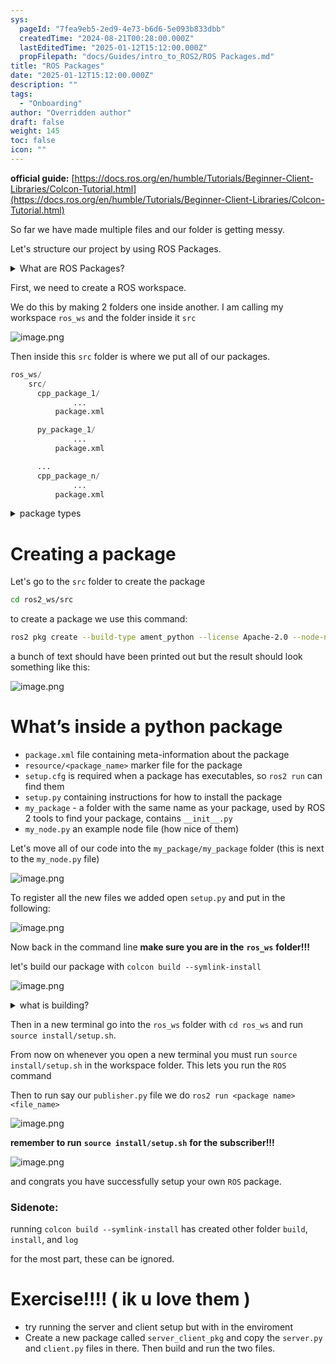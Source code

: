 ```yaml
---
sys:
  pageId: "7fea9eb5-2ed9-4e73-b6d6-5e093b833dbb"
  createdTime: "2024-08-21T00:28:00.000Z"
  lastEditedTime: "2025-01-12T15:12:00.000Z"
  propFilepath: "docs/Guides/intro_to_ROS2/ROS Packages.md"
title: "ROS Packages"
date: "2025-01-12T15:12:00.000Z"
description: ""
tags:
  - "Onboarding"
author: "Overridden author"
draft: false
weight: 145
toc: false
icon: ""
---
```


**official guide:** [https://docs.ros.org/en/humble/Tutorials/Beginner-Client-Libraries/Colcon-Tutorial.html](https://docs.ros.org/en/humble/Tutorials/Beginner-Client-Libraries/Colcon-Tutorial.html)

So far we have made multiple files and our folder is getting messy.

Let's structure our project by using ROS Packages.

<details>

<summary>What are ROS Packages?</summary>

ROS Packages are, as the name implies, packages of code that are highly sharable between ROS developers.

They consist of a folder, `package.xml` file, and source code

```python
      cpp_package_1/
		      ... imagine much code files here ..
          package.xml
```

</details>

First, we need to create a ROS workspace.

We do this by making 2 folders one inside another. I am calling my workspace `ros_ws` and the folder inside it `src`

![image.png](https://prod-files-secure.s3.us-west-2.amazonaws.com/d518164a-d88e-44d1-a4ee-3adb3bd8bce0/70706947-fd18-4537-a67b-e12946812d31/image.png?X-Amz-Algorithm=AWS4-HMAC-SHA256&X-Amz-Content-Sha256=UNSIGNED-PAYLOAD&X-Amz-Credential=ASIAZI2LB4663TJVK7GX%2F20250227%2Fus-west-2%2Fs3%2Faws4_request&X-Amz-Date=20250227T170728Z&X-Amz-Expires=3600&X-Amz-Security-Token=IQoJb3JpZ2luX2VjEEEaCXVzLXdlc3QtMiJHMEUCIQC%2FHsJjoGRtu65Orr7nd8e2UFNRTbPFqJpSw%2FVcKzhLeAIgaiS95GdRWySZDAdDTIAoec2xYWn0TX2FzaXDNZ%2BYRdwq%2FwMIehAAGgw2Mzc0MjMxODM4MDUiDDgLwvhoRpZzKPkI%2FSrcAyA1EN42UnOisMCMCzr0eXqhn3TkUZ4UvN2nbUmuO%2FnXsnGKqTxlS3%2FWO8yIKrkLbSPak3DOWRQw2bF71tkTCmdCgNzny4j6ljOvJYnkjbySgvLL71y1bWdVyWXGiazeL30vlz6AGN8hqsW7RFWyzyuaucEQR39kuqWp7A9DWhFNVC%2BEFQuXCsbYSwIYI6Md3jjXr8uCfESSBb3oH8Gxmy3wnO51R5RhbmcWUHlNh3KHaMjXcSUaJ0pjbRg5MxFCE8oH%2FOc7Cv7Azs%2B9dZhMb4%2FKkLSuJ5TRKioOLVwOCujpQA46PaaX64howaZgdEveFP2m5w9Rv%2F%2Bup1uNaA1bA26O4%2FMNsG7K1FKz9eQreKpEVmXi3241XdbGamr%2FuOfq7njW5w23DRcd3037deg4y%2BE8R44ZJkKa7aBGcMDz8mRxDXEvU9mR63e%2Fu08UqFzqMIjZYNWXUEVNvdZX0KHe0gxfqESJ1GZ84uFQJn5231Qa5vYHzWYYY%2Fhx2Y92doclokFu2fmcgwykuBMOlI6qDQjc23JblFJ8tu1FqcW%2By4YjwLRUEN9MD3W%2FaH2nNOhLrh%2B4fejECWuZpVl49%2BD6D0GbWr%2F6C%2FUftsA352Hjh%2FjikZG4umyaEiW9T5bFMNq0gr4GOqUB%2BemiyxhfVwAQx0EcnOwFHrth8MATJ0lNVZzJPol35wridNeLLonhyf1Aa6JLpZkaoiGQyWxNsmHvp8KjEnQO4ptYINy1hn5jpkwnswI078wzdkJBSKgZD39v5ULklDvuX4h%2BZvCrLdUWYYFgPPp3YXAe%2BTcLU1HDi3Zf6SCwIHDuE5vVBJpeyt0QAuTMkvgCv%2BlFFq%2BOxm9178olMfGcaLK6v6Xs&X-Amz-Signature=09e94a4bafd6bc36c7b48851f5a3766e649e2ab419dcdf793dc1a03f50c82273&X-Amz-SignedHeaders=host&x-id=GetObject)

Then inside this `src` folder is where we put all of our packages.

```python
ros_ws/
    src/
      cpp_package_1/
		      ...
          package.xml

      py_package_1/
		      ...
          package.xml

      ...
      cpp_package_n/
		      ...
          package.xml

```

<details>

<summary>package types</summary>

packages can be either `C++` or python.

the intern file structure is different for each but for this guide we will stick to creating python packages

</details>

# Creating a package

Let's go to the `src` folder to create the package

```bash
cd ros2_ws/src
```

to create a package we use this command:

```bash
ros2 pkg create --build-type ament_python --license Apache-2.0 --node-name my_node my_package
```

a bunch of text should have been printed out but the result should look something like this:

![image.png](https://prod-files-secure.s3.us-west-2.amazonaws.com/d518164a-d88e-44d1-a4ee-3adb3bd8bce0/e6cf1e3f-8512-4a3e-b131-079f800bf3e8/image.png?X-Amz-Algorithm=AWS4-HMAC-SHA256&X-Amz-Content-Sha256=UNSIGNED-PAYLOAD&X-Amz-Credential=ASIAZI2LB4663TJVK7GX%2F20250227%2Fus-west-2%2Fs3%2Faws4_request&X-Amz-Date=20250227T170728Z&X-Amz-Expires=3600&X-Amz-Security-Token=IQoJb3JpZ2luX2VjEEEaCXVzLXdlc3QtMiJHMEUCIQC%2FHsJjoGRtu65Orr7nd8e2UFNRTbPFqJpSw%2FVcKzhLeAIgaiS95GdRWySZDAdDTIAoec2xYWn0TX2FzaXDNZ%2BYRdwq%2FwMIehAAGgw2Mzc0MjMxODM4MDUiDDgLwvhoRpZzKPkI%2FSrcAyA1EN42UnOisMCMCzr0eXqhn3TkUZ4UvN2nbUmuO%2FnXsnGKqTxlS3%2FWO8yIKrkLbSPak3DOWRQw2bF71tkTCmdCgNzny4j6ljOvJYnkjbySgvLL71y1bWdVyWXGiazeL30vlz6AGN8hqsW7RFWyzyuaucEQR39kuqWp7A9DWhFNVC%2BEFQuXCsbYSwIYI6Md3jjXr8uCfESSBb3oH8Gxmy3wnO51R5RhbmcWUHlNh3KHaMjXcSUaJ0pjbRg5MxFCE8oH%2FOc7Cv7Azs%2B9dZhMb4%2FKkLSuJ5TRKioOLVwOCujpQA46PaaX64howaZgdEveFP2m5w9Rv%2F%2Bup1uNaA1bA26O4%2FMNsG7K1FKz9eQreKpEVmXi3241XdbGamr%2FuOfq7njW5w23DRcd3037deg4y%2BE8R44ZJkKa7aBGcMDz8mRxDXEvU9mR63e%2Fu08UqFzqMIjZYNWXUEVNvdZX0KHe0gxfqESJ1GZ84uFQJn5231Qa5vYHzWYYY%2Fhx2Y92doclokFu2fmcgwykuBMOlI6qDQjc23JblFJ8tu1FqcW%2By4YjwLRUEN9MD3W%2FaH2nNOhLrh%2B4fejECWuZpVl49%2BD6D0GbWr%2F6C%2FUftsA352Hjh%2FjikZG4umyaEiW9T5bFMNq0gr4GOqUB%2BemiyxhfVwAQx0EcnOwFHrth8MATJ0lNVZzJPol35wridNeLLonhyf1Aa6JLpZkaoiGQyWxNsmHvp8KjEnQO4ptYINy1hn5jpkwnswI078wzdkJBSKgZD39v5ULklDvuX4h%2BZvCrLdUWYYFgPPp3YXAe%2BTcLU1HDi3Zf6SCwIHDuE5vVBJpeyt0QAuTMkvgCv%2BlFFq%2BOxm9178olMfGcaLK6v6Xs&X-Amz-Signature=030bfbf2bf6dcde04f667faef2bd7be60f09f6b2a0276c45dc4cd7a7c54c77ab&X-Amz-SignedHeaders=host&x-id=GetObject)

# What’s inside a python package

- `package.xml` file containing meta-information about the package
- `resource/<package_name>` marker file for the package
- `setup.cfg` is required when a package has executables, so `ros2 run` can find them
- `setup.py` containing instructions for how to install the package
- `my_package` - a folder with the same name as your package, used by ROS 2 tools to find your package, contains `__init__.py`
- `my_node.py` an example node file (how nice of them)

Let's move all of our code into the `my_package/my_package` folder (this is next to the `my_node.py` file)

![image.png](https://prod-files-secure.s3.us-west-2.amazonaws.com/d518164a-d88e-44d1-a4ee-3adb3bd8bce0/9ce58f11-0da9-4d3e-b86d-506a9685d378/image.png?X-Amz-Algorithm=AWS4-HMAC-SHA256&X-Amz-Content-Sha256=UNSIGNED-PAYLOAD&X-Amz-Credential=ASIAZI2LB4663TJVK7GX%2F20250227%2Fus-west-2%2Fs3%2Faws4_request&X-Amz-Date=20250227T170728Z&X-Amz-Expires=3600&X-Amz-Security-Token=IQoJb3JpZ2luX2VjEEEaCXVzLXdlc3QtMiJHMEUCIQC%2FHsJjoGRtu65Orr7nd8e2UFNRTbPFqJpSw%2FVcKzhLeAIgaiS95GdRWySZDAdDTIAoec2xYWn0TX2FzaXDNZ%2BYRdwq%2FwMIehAAGgw2Mzc0MjMxODM4MDUiDDgLwvhoRpZzKPkI%2FSrcAyA1EN42UnOisMCMCzr0eXqhn3TkUZ4UvN2nbUmuO%2FnXsnGKqTxlS3%2FWO8yIKrkLbSPak3DOWRQw2bF71tkTCmdCgNzny4j6ljOvJYnkjbySgvLL71y1bWdVyWXGiazeL30vlz6AGN8hqsW7RFWyzyuaucEQR39kuqWp7A9DWhFNVC%2BEFQuXCsbYSwIYI6Md3jjXr8uCfESSBb3oH8Gxmy3wnO51R5RhbmcWUHlNh3KHaMjXcSUaJ0pjbRg5MxFCE8oH%2FOc7Cv7Azs%2B9dZhMb4%2FKkLSuJ5TRKioOLVwOCujpQA46PaaX64howaZgdEveFP2m5w9Rv%2F%2Bup1uNaA1bA26O4%2FMNsG7K1FKz9eQreKpEVmXi3241XdbGamr%2FuOfq7njW5w23DRcd3037deg4y%2BE8R44ZJkKa7aBGcMDz8mRxDXEvU9mR63e%2Fu08UqFzqMIjZYNWXUEVNvdZX0KHe0gxfqESJ1GZ84uFQJn5231Qa5vYHzWYYY%2Fhx2Y92doclokFu2fmcgwykuBMOlI6qDQjc23JblFJ8tu1FqcW%2By4YjwLRUEN9MD3W%2FaH2nNOhLrh%2B4fejECWuZpVl49%2BD6D0GbWr%2F6C%2FUftsA352Hjh%2FjikZG4umyaEiW9T5bFMNq0gr4GOqUB%2BemiyxhfVwAQx0EcnOwFHrth8MATJ0lNVZzJPol35wridNeLLonhyf1Aa6JLpZkaoiGQyWxNsmHvp8KjEnQO4ptYINy1hn5jpkwnswI078wzdkJBSKgZD39v5ULklDvuX4h%2BZvCrLdUWYYFgPPp3YXAe%2BTcLU1HDi3Zf6SCwIHDuE5vVBJpeyt0QAuTMkvgCv%2BlFFq%2BOxm9178olMfGcaLK6v6Xs&X-Amz-Signature=b9ae048bfc74a91d4af14a51c3cefeed2ab545dd8073be3796c53574391405a5&X-Amz-SignedHeaders=host&x-id=GetObject)

To register all the new files we added open `setup.py` and put in the following:

![image.png](https://prod-files-secure.s3.us-west-2.amazonaws.com/d518164a-d88e-44d1-a4ee-3adb3bd8bce0/1cd7c262-4cae-4496-9d75-c178537d24a2/image.png?X-Amz-Algorithm=AWS4-HMAC-SHA256&X-Amz-Content-Sha256=UNSIGNED-PAYLOAD&X-Amz-Credential=ASIAZI2LB4663TJVK7GX%2F20250227%2Fus-west-2%2Fs3%2Faws4_request&X-Amz-Date=20250227T170728Z&X-Amz-Expires=3600&X-Amz-Security-Token=IQoJb3JpZ2luX2VjEEEaCXVzLXdlc3QtMiJHMEUCIQC%2FHsJjoGRtu65Orr7nd8e2UFNRTbPFqJpSw%2FVcKzhLeAIgaiS95GdRWySZDAdDTIAoec2xYWn0TX2FzaXDNZ%2BYRdwq%2FwMIehAAGgw2Mzc0MjMxODM4MDUiDDgLwvhoRpZzKPkI%2FSrcAyA1EN42UnOisMCMCzr0eXqhn3TkUZ4UvN2nbUmuO%2FnXsnGKqTxlS3%2FWO8yIKrkLbSPak3DOWRQw2bF71tkTCmdCgNzny4j6ljOvJYnkjbySgvLL71y1bWdVyWXGiazeL30vlz6AGN8hqsW7RFWyzyuaucEQR39kuqWp7A9DWhFNVC%2BEFQuXCsbYSwIYI6Md3jjXr8uCfESSBb3oH8Gxmy3wnO51R5RhbmcWUHlNh3KHaMjXcSUaJ0pjbRg5MxFCE8oH%2FOc7Cv7Azs%2B9dZhMb4%2FKkLSuJ5TRKioOLVwOCujpQA46PaaX64howaZgdEveFP2m5w9Rv%2F%2Bup1uNaA1bA26O4%2FMNsG7K1FKz9eQreKpEVmXi3241XdbGamr%2FuOfq7njW5w23DRcd3037deg4y%2BE8R44ZJkKa7aBGcMDz8mRxDXEvU9mR63e%2Fu08UqFzqMIjZYNWXUEVNvdZX0KHe0gxfqESJ1GZ84uFQJn5231Qa5vYHzWYYY%2Fhx2Y92doclokFu2fmcgwykuBMOlI6qDQjc23JblFJ8tu1FqcW%2By4YjwLRUEN9MD3W%2FaH2nNOhLrh%2B4fejECWuZpVl49%2BD6D0GbWr%2F6C%2FUftsA352Hjh%2FjikZG4umyaEiW9T5bFMNq0gr4GOqUB%2BemiyxhfVwAQx0EcnOwFHrth8MATJ0lNVZzJPol35wridNeLLonhyf1Aa6JLpZkaoiGQyWxNsmHvp8KjEnQO4ptYINy1hn5jpkwnswI078wzdkJBSKgZD39v5ULklDvuX4h%2BZvCrLdUWYYFgPPp3YXAe%2BTcLU1HDi3Zf6SCwIHDuE5vVBJpeyt0QAuTMkvgCv%2BlFFq%2BOxm9178olMfGcaLK6v6Xs&X-Amz-Signature=b5989467a21d490c2ed00ec818f004960d2f689b32821d71ef04da3df790c94e&X-Amz-SignedHeaders=host&x-id=GetObject)

Now back in the command line **make sure you are in the** **`ros_ws`** **folder!!!**

let's build our package with `colcon build --symlink-install`

![image.png](https://prod-files-secure.s3.us-west-2.amazonaws.com/d518164a-d88e-44d1-a4ee-3adb3bd8bce0/2f2a0d27-b173-48fd-b189-5f5c0ce65619/image.png?X-Amz-Algorithm=AWS4-HMAC-SHA256&X-Amz-Content-Sha256=UNSIGNED-PAYLOAD&X-Amz-Credential=ASIAZI2LB4663TJVK7GX%2F20250227%2Fus-west-2%2Fs3%2Faws4_request&X-Amz-Date=20250227T170728Z&X-Amz-Expires=3600&X-Amz-Security-Token=IQoJb3JpZ2luX2VjEEEaCXVzLXdlc3QtMiJHMEUCIQC%2FHsJjoGRtu65Orr7nd8e2UFNRTbPFqJpSw%2FVcKzhLeAIgaiS95GdRWySZDAdDTIAoec2xYWn0TX2FzaXDNZ%2BYRdwq%2FwMIehAAGgw2Mzc0MjMxODM4MDUiDDgLwvhoRpZzKPkI%2FSrcAyA1EN42UnOisMCMCzr0eXqhn3TkUZ4UvN2nbUmuO%2FnXsnGKqTxlS3%2FWO8yIKrkLbSPak3DOWRQw2bF71tkTCmdCgNzny4j6ljOvJYnkjbySgvLL71y1bWdVyWXGiazeL30vlz6AGN8hqsW7RFWyzyuaucEQR39kuqWp7A9DWhFNVC%2BEFQuXCsbYSwIYI6Md3jjXr8uCfESSBb3oH8Gxmy3wnO51R5RhbmcWUHlNh3KHaMjXcSUaJ0pjbRg5MxFCE8oH%2FOc7Cv7Azs%2B9dZhMb4%2FKkLSuJ5TRKioOLVwOCujpQA46PaaX64howaZgdEveFP2m5w9Rv%2F%2Bup1uNaA1bA26O4%2FMNsG7K1FKz9eQreKpEVmXi3241XdbGamr%2FuOfq7njW5w23DRcd3037deg4y%2BE8R44ZJkKa7aBGcMDz8mRxDXEvU9mR63e%2Fu08UqFzqMIjZYNWXUEVNvdZX0KHe0gxfqESJ1GZ84uFQJn5231Qa5vYHzWYYY%2Fhx2Y92doclokFu2fmcgwykuBMOlI6qDQjc23JblFJ8tu1FqcW%2By4YjwLRUEN9MD3W%2FaH2nNOhLrh%2B4fejECWuZpVl49%2BD6D0GbWr%2F6C%2FUftsA352Hjh%2FjikZG4umyaEiW9T5bFMNq0gr4GOqUB%2BemiyxhfVwAQx0EcnOwFHrth8MATJ0lNVZzJPol35wridNeLLonhyf1Aa6JLpZkaoiGQyWxNsmHvp8KjEnQO4ptYINy1hn5jpkwnswI078wzdkJBSKgZD39v5ULklDvuX4h%2BZvCrLdUWYYFgPPp3YXAe%2BTcLU1HDi3Zf6SCwIHDuE5vVBJpeyt0QAuTMkvgCv%2BlFFq%2BOxm9178olMfGcaLK6v6Xs&X-Amz-Signature=aa00fc4830ef201ae622875c19a116851e0b130abd3c3462b1198a39185767ce&X-Amz-SignedHeaders=host&x-id=GetObject)

<details>

<summary>what is building?</summary>

if you are a CS major at Rose-Hulman you will learn the answer to this in CSSE132

but TLDR; is it combines all the code files into one program that can be run easily 

</details>

Then in a new terminal go into the `ros_ws` folder with `cd ros_ws` and run `source install/setup.sh`. 

From now on whenever you open a new terminal you must run `source install/setup.sh` in the workspace folder. This lets you run the `ROS` command

Then to run say our `publisher.py` file we do `ros2 run <package name> <file_name>`

![image.png](https://prod-files-secure.s3.us-west-2.amazonaws.com/d518164a-d88e-44d1-a4ee-3adb3bd8bce0/4f4b1219-3a44-4632-aa0a-ce3471699f59/image.png?X-Amz-Algorithm=AWS4-HMAC-SHA256&X-Amz-Content-Sha256=UNSIGNED-PAYLOAD&X-Amz-Credential=ASIAZI2LB4663TJVK7GX%2F20250227%2Fus-west-2%2Fs3%2Faws4_request&X-Amz-Date=20250227T170728Z&X-Amz-Expires=3600&X-Amz-Security-Token=IQoJb3JpZ2luX2VjEEEaCXVzLXdlc3QtMiJHMEUCIQC%2FHsJjoGRtu65Orr7nd8e2UFNRTbPFqJpSw%2FVcKzhLeAIgaiS95GdRWySZDAdDTIAoec2xYWn0TX2FzaXDNZ%2BYRdwq%2FwMIehAAGgw2Mzc0MjMxODM4MDUiDDgLwvhoRpZzKPkI%2FSrcAyA1EN42UnOisMCMCzr0eXqhn3TkUZ4UvN2nbUmuO%2FnXsnGKqTxlS3%2FWO8yIKrkLbSPak3DOWRQw2bF71tkTCmdCgNzny4j6ljOvJYnkjbySgvLL71y1bWdVyWXGiazeL30vlz6AGN8hqsW7RFWyzyuaucEQR39kuqWp7A9DWhFNVC%2BEFQuXCsbYSwIYI6Md3jjXr8uCfESSBb3oH8Gxmy3wnO51R5RhbmcWUHlNh3KHaMjXcSUaJ0pjbRg5MxFCE8oH%2FOc7Cv7Azs%2B9dZhMb4%2FKkLSuJ5TRKioOLVwOCujpQA46PaaX64howaZgdEveFP2m5w9Rv%2F%2Bup1uNaA1bA26O4%2FMNsG7K1FKz9eQreKpEVmXi3241XdbGamr%2FuOfq7njW5w23DRcd3037deg4y%2BE8R44ZJkKa7aBGcMDz8mRxDXEvU9mR63e%2Fu08UqFzqMIjZYNWXUEVNvdZX0KHe0gxfqESJ1GZ84uFQJn5231Qa5vYHzWYYY%2Fhx2Y92doclokFu2fmcgwykuBMOlI6qDQjc23JblFJ8tu1FqcW%2By4YjwLRUEN9MD3W%2FaH2nNOhLrh%2B4fejECWuZpVl49%2BD6D0GbWr%2F6C%2FUftsA352Hjh%2FjikZG4umyaEiW9T5bFMNq0gr4GOqUB%2BemiyxhfVwAQx0EcnOwFHrth8MATJ0lNVZzJPol35wridNeLLonhyf1Aa6JLpZkaoiGQyWxNsmHvp8KjEnQO4ptYINy1hn5jpkwnswI078wzdkJBSKgZD39v5ULklDvuX4h%2BZvCrLdUWYYFgPPp3YXAe%2BTcLU1HDi3Zf6SCwIHDuE5vVBJpeyt0QAuTMkvgCv%2BlFFq%2BOxm9178olMfGcaLK6v6Xs&X-Amz-Signature=6414b3047c86c2a481ca9b4b28b02878495aea924468f84962499b7dfbf29aab&X-Amz-SignedHeaders=host&x-id=GetObject)

**remember to run** **`source install/setup.sh`** **for the subscriber!!!**

![image.png](https://prod-files-secure.s3.us-west-2.amazonaws.com/d518164a-d88e-44d1-a4ee-3adb3bd8bce0/02121119-dad4-49ec-8356-c956108b4243/image.png?X-Amz-Algorithm=AWS4-HMAC-SHA256&X-Amz-Content-Sha256=UNSIGNED-PAYLOAD&X-Amz-Credential=ASIAZI2LB4663TJVK7GX%2F20250227%2Fus-west-2%2Fs3%2Faws4_request&X-Amz-Date=20250227T170728Z&X-Amz-Expires=3600&X-Amz-Security-Token=IQoJb3JpZ2luX2VjEEEaCXVzLXdlc3QtMiJHMEUCIQC%2FHsJjoGRtu65Orr7nd8e2UFNRTbPFqJpSw%2FVcKzhLeAIgaiS95GdRWySZDAdDTIAoec2xYWn0TX2FzaXDNZ%2BYRdwq%2FwMIehAAGgw2Mzc0MjMxODM4MDUiDDgLwvhoRpZzKPkI%2FSrcAyA1EN42UnOisMCMCzr0eXqhn3TkUZ4UvN2nbUmuO%2FnXsnGKqTxlS3%2FWO8yIKrkLbSPak3DOWRQw2bF71tkTCmdCgNzny4j6ljOvJYnkjbySgvLL71y1bWdVyWXGiazeL30vlz6AGN8hqsW7RFWyzyuaucEQR39kuqWp7A9DWhFNVC%2BEFQuXCsbYSwIYI6Md3jjXr8uCfESSBb3oH8Gxmy3wnO51R5RhbmcWUHlNh3KHaMjXcSUaJ0pjbRg5MxFCE8oH%2FOc7Cv7Azs%2B9dZhMb4%2FKkLSuJ5TRKioOLVwOCujpQA46PaaX64howaZgdEveFP2m5w9Rv%2F%2Bup1uNaA1bA26O4%2FMNsG7K1FKz9eQreKpEVmXi3241XdbGamr%2FuOfq7njW5w23DRcd3037deg4y%2BE8R44ZJkKa7aBGcMDz8mRxDXEvU9mR63e%2Fu08UqFzqMIjZYNWXUEVNvdZX0KHe0gxfqESJ1GZ84uFQJn5231Qa5vYHzWYYY%2Fhx2Y92doclokFu2fmcgwykuBMOlI6qDQjc23JblFJ8tu1FqcW%2By4YjwLRUEN9MD3W%2FaH2nNOhLrh%2B4fejECWuZpVl49%2BD6D0GbWr%2F6C%2FUftsA352Hjh%2FjikZG4umyaEiW9T5bFMNq0gr4GOqUB%2BemiyxhfVwAQx0EcnOwFHrth8MATJ0lNVZzJPol35wridNeLLonhyf1Aa6JLpZkaoiGQyWxNsmHvp8KjEnQO4ptYINy1hn5jpkwnswI078wzdkJBSKgZD39v5ULklDvuX4h%2BZvCrLdUWYYFgPPp3YXAe%2BTcLU1HDi3Zf6SCwIHDuE5vVBJpeyt0QAuTMkvgCv%2BlFFq%2BOxm9178olMfGcaLK6v6Xs&X-Amz-Signature=090c532da6258cacd14dac844dfe7efb93ac5cb276a6f94b93148f0f65634d78&X-Amz-SignedHeaders=host&x-id=GetObject)

and congrats you have successfully setup your own `ROS` package.

### Sidenote:

running `colcon build --symlink-install` has created other folder `build`, `install`, and `log`

for the most part, these can be ignored.

# Exercise!!!! ( ik u love them )

- try running the server and client setup but with in the enviroment
- Create a new package called `server_client_pkg` and copy the `server.py` and `client.py` files in there. Then build and run the two files.

